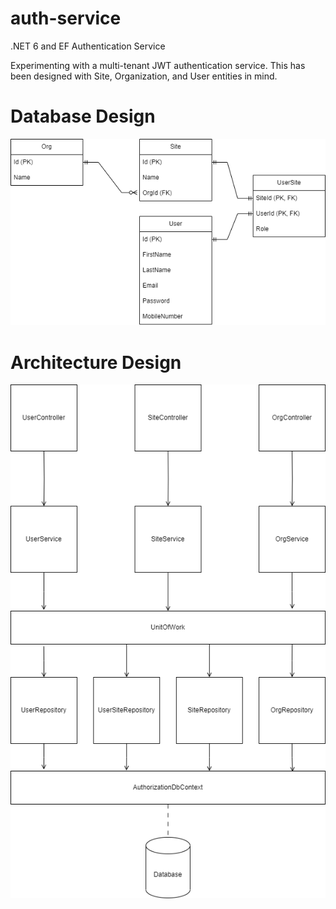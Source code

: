 # auth-service
.NET 6 and EF Authentication Service

Experimenting with a multi-tenant JWT authentication service. This has been designed with Site, Organization, and User entities in mind.

# Database Design
![Entity Relationship Diagram](https://raw.githubusercontent.com/bdconnors/auth-service/main/erd.png)

# Architecture Design
![Architecture Diagram](https://raw.githubusercontent.com/bdconnors/auth-service/main/design.png)
